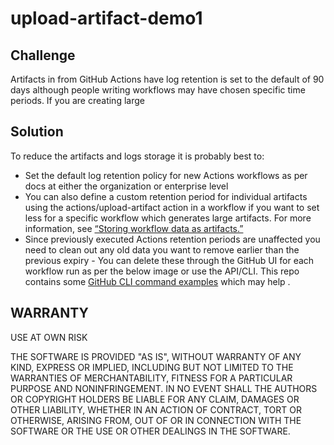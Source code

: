 # upload-artifact-demo1

## Challenge
Artifacts in from GitHub Actions have log retention is set to the default of 90 days although people writing workflows may have chosen specific time periods. If you are creating large 

## Solution
To reduce the artifacts and logs storage it is probably best to:
- Set the default log retention policy for new Actions workflows as per docs at either the organization or enterprise level
- You can also define a custom retention period for individual artifacts using the actions/upload-artifact action in a workflow if you want to set less for a specific workflow which generates large artifacts. For more information, see [“Storing workflow data as artifacts.”](https://docs.github.com/en/actions/guides/storing-workflow-data-as-artifacts#configuring-a-custom-artifact-retention-period)
- Since previously executed Actions retention periods are unaffected you need to clean out any old data you want to remove earlier than the previous expiry - You can delete these through the GitHub UI for each workflow run as per the below image or use the API/CLI. This repo contains some [GitHub CLI command examples](https://github.com/DadsTaxi/upload-artifact-demo1/blob/main/list-artifacts.sh) which may help . 

## WARRANTY
USE AT OWN RISK

THE SOFTWARE IS PROVIDED "AS IS", WITHOUT WARRANTY OF ANY KIND, EXPRESS OR IMPLIED, INCLUDING BUT NOT LIMITED TO THE WARRANTIES OF MERCHANTABILITY, FITNESS FOR A PARTICULAR PURPOSE AND NONINFRINGEMENT. IN NO EVENT SHALL THE AUTHORS OR COPYRIGHT HOLDERS BE LIABLE FOR ANY CLAIM, DAMAGES OR OTHER LIABILITY, WHETHER IN AN ACTION OF CONTRACT, TORT OR OTHERWISE, ARISING FROM, OUT OF OR IN CONNECTION WITH THE SOFTWARE OR THE USE OR OTHER DEALINGS IN THE SOFTWARE.
